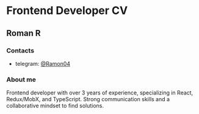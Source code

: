 # Frontend Developer CV

## Roman R

### Contacts
- telegram: [@Ramon04](https://t.me/Ramov04)

### About me
Frontend developer with over 3 years of experience, specializing in
React, Redux/MobX, and TypeScript. Strong communication skills
and a collaborative mindset to find solutions.
